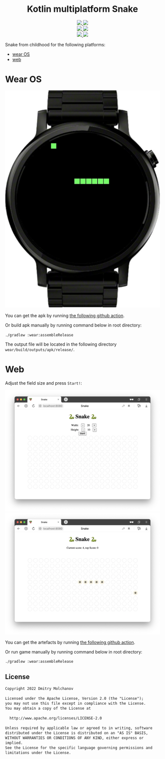 <h1 align="center">Kotlin multiplatform Snake</h1> 
<p align="center">
  <a href="#">
    <img src="https://img.shields.io/badge/android-7.10-blue?logo=android">
  </a>
  <a href="https://github.com/MolchanovDmitry/SnakeWearOS/actions/workflows/lint.yml">
    <img src="https://github.com/MolchanovDmitry/SnakeWearOS/actions/workflows/lint.yml/badge.svg">
  </a>
  <br>
  <a href="https://developer.android.com/jetpack/androidx/releases/wear-compose">
    <img src="https://img.shields.io/badge/Wear%20Compose-1.1.0--alpha07-yellow)">
  </a>
  <a href="https://github.com/MolchanovDmitry/SnakeWearOS/actions/workflows/web.yml">
    <img src="https://github.com/MolchanovDmitry/SnakeWearOS/actions/workflows/web.yml/badge.svg">
  </a>
  <br>
  <a href="https://www.jetbrains.com/lp/compose-mpp/">
    <img src="https://img.shields.io/badge/Compose%20Multiplatform%20Compose-1.2.0-yellow)">
  </a>
  <a href="https://github.com/MolchanovDmitry/SnakeWearOS/actions/workflows/wear.yml">
    <img src="https://github.com/MolchanovDmitry/SnakeWearOS/actions/workflows/wear.yml/badge.svg">
  </a>
</p>

Snake from childhood for the following platforms:
* [wear OS](#Wear-OS)
* [web](#Web)

# Wear OS
<div align="center">
  <img src="img/wear_snake_game.webp">
</div>

You can get the apk by running [the following github action](https://github.com/MolchanovDmitry/SnakeWearOS/actions/workflows/wear.yml).

Or build apk manually by running command below in root directory:

``
./gradlew :wear:assembleRelease
``

The output file will be located in the following directory `wear/build/outputs/apk/release/`. 

# Web
Adjust the field size and press `Start!`:
<div align="center">
  <img src="img/web_snake_settings.webp">
  <img src="img/web_snake_game.webp">
</div>

You can get the artefacts by running [the following github action](https://github.com/MolchanovDmitry/SnakeWearOS/actions/workflows/web.yml).

Or run game manually by running command below in root directory:
```
./gradlew :wear:assembleRelease
```


## License
```
Copyright 2022 Dmitry Molchanov

Licensed under the Apache License, Version 2.0 (the "License");
you may not use this file except in compliance with the License.
You may obtain a copy of the License at

  http://www.apache.org/licenses/LICENSE-2.0

Unless required by applicable law or agreed to in writing, software
distributed under the License is distributed on an "AS IS" BASIS,
WITHOUT WARRANTIES OR CONDITIONS OF ANY KIND, either express or implied.
See the License for the specific language governing permissions and
limitations under the License.